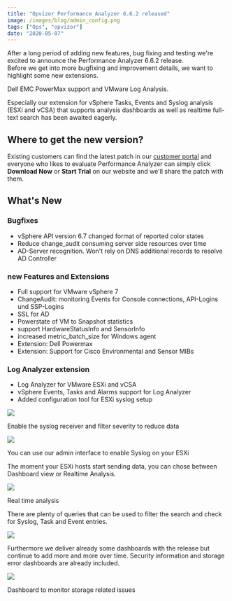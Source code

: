 ```yaml
---
title: "Opvizor Performance Analyzer 6.6.2 released"
image: /images/blog/admin_config.png
tags: ["Ops", "opvizor"]
date: "2020-05-07"
---
```


After a long period of adding new features, bug fixing and testing we're excited to announce the Performance Analyzer 6.6.2 release.  
Before we get into more bugfixing and improvement details, we want to highlight some new extensions.

Dell EMC PowerMax support and VMware Log Analysis.

Especially our extension for vSphere Tasks, Events and Syslog analysis (ESXi and vCSA) that supports analysis dashboards as well as realtime full-text search has been awaited eagerly.

## Where to get the new version?

Existing customers can find the latest patch in our [customer portal](https://www.opvizor.com/activecustomer/) and everyone who likes to evaluate Performance Analyzer can simply click **Download Now** or **Start Trial** on our website and we'll share the patch with them.

## What's New

### Bugfixes

- vSphere API version 6.7 changed format of reported color states
- Reduce change\_audit consuming server side resources over time
- AD-Server recognition. Won't rely on DNS additional records to resolve AD Controller

### new Features and Extensions

- Full support for VMware vSphere 7
- ChangeAudit: monitoring Events for Console connections, API-Logins und SSP-Logins
- SSL for AD
- Powerstate of VM to Snapshot statistics
- support HardwareStatusInfo and SensorInfo
- increased metric\_batch\_size for Windows agent
- Extension: Dell Powermax
- Extension: Support for Cisco Environmental and Sensor MIBs

### Log Analyzer extension

- Log Analyzer for VMware ESXi and vCSA
- vSphere Events, Tasks and Alarms support for Log Analyzer
- Added configuration tool for ESXi syslog setup

![](/images/blog/admin_config.png)

Enable the syslog receiver and filter severity to reduce data

![](/images/blog/admin_config-change-esx-896x1024.png)

You can use our admin interface to enable Syslog on your ESXi

The moment your ESXi hosts start sending data, you can chose between Dashboard view or Realtime Analysis.

![](/images/blog/Explore-1024x984.png)

Real time analysis

There are plenty of queries that can be used to filter the search and check for Syslog, Task and Event entries.

![](/images/blog/explore-detail-1024x517.png)

Furthermore we deliver already some dashboards with the release but continue to add more and more over time. Security information and storage error dashboards are already included.

![](/images/blog/dashboard-2-1024x415.png)

Dashboard to monitor storage related issues

